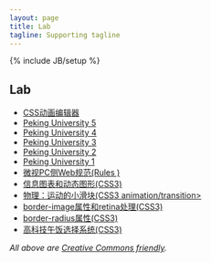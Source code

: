 ```yaml
---
layout: page
title: Lab
tagline: Supporting tagline
---
```

{% include JB/setup %}

<h2>Lab</h2>
<ul class="posts">
    <li><a href="http://www.futurefriendly.cn/cssanimate/demo/">CSS动画编辑器</a></li>
    <li><a href="http://www.bennychia.com/pku-en-2015b/" target="_blank">Peking University 5</a></li>
    <li><a href="http://www.bennychia.com/pku-en-2015/" target="_blank">Peking University 4</a></li>
    <li><a href="http://www.bennychia.com/pku-en/" target="_blank">Peking University 3</a></li>
    <li><a href="http://www.bennychia.com/pku-en-b/" target="_blank">Peking University 2</a></li>
    <li><a href="http://www.bennychia.com/pku-en-a/" target="_blank">Peking University 1</a></li>
    <li><a href="http://z.weishi.qq.com/rule_file.html" target="_blank">微视PC侧Web规范(Rules
    	)</a></li>
    <li><a href="http://www.bennychia.com/lab/mg/index.html" target="_blank">信息图表和动态图形(CSS3)</a></li>
    <li><a href="http://www.bennychia.com/lab/cssanimation/index.html" target="_blank">物理：运动的小滑块(CSS3 animation/transition></li>
    <li><a href="http://www.bennychia.com/lab/borderimage/index.html" target="_blank">border-image属性和retina处理(CSS3)</a></li>
    <li><a href="http://www.bennychia.com/lab/borderradius/index.html" target="_blank">border-radius属性(CSS3)</a></li>
    <li><a href="http://www.bennychia.com/traditional-decision-maker" target="_blank">高科技午饭选择系统(CSS3)</a></li>
</ul>

*All above are [Creative Commons friendly](http://creativecommons.org/licenses/by/3.0).*